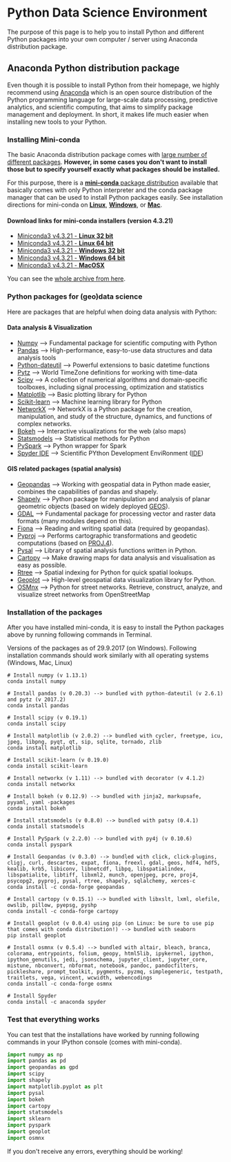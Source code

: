 # Python Data Science Environment

The purpose of this page is to help you to install Python and different Python packages into your own computer / server using Anaconda distribution package.

## Anaconda Python distribution package

Even though it is possible to install Python from their homepage, we highly recommend using [Anaconda](https://www.anaconda.com/what-is-anaconda/) which is an open source distribution of the Python programming language for large-scale data processing, predictive analytics, and scientific computing, that aims to simplify package management and deployment. In short, it makes life much easier when installing new tools to your Python.

### Installing Mini-conda

The basic Anaconda distribution package comes with [large number of different packages](https://docs.anaconda.com/anaconda/packages/pkg-docs). **However, in some cases you don't want to install those but to specify yourself exactly what packages should be installed.**

For this purpose, there is a [**mini-conda** package distribution](https://conda.io/docs/glossary.html#miniconda-glossary) available that basically comes with only Python interpreter and the conda package manager that can be used to install Python packages easily. See installation directions for mini-conda on [**Linux**](https://conda.io/docs/user-guide/install/linux.html), [**Windows**](https://conda.io/docs/user-guide/install/windows.html), or [**Mac**](https://conda.io/docs/user-guide/install/macos.html). 

#### Download links for mini-conda installers (version 4.3.21)

 - [Miniconda3 v4.3.21 - **Linux 32 bit** ](https://repo.continuum.io/miniconda/Miniconda3-4.3.21-Linux-x86.sh)
 - [Miniconda3 v4.3.21 - **Linux 64 bit** ](https://repo.continuum.io/miniconda/Miniconda3-4.3.21-Linux-x86_64.sh)
 - [Miniconda3 v4.3.21 - **Windows 32 bit** ](https://repo.continuum.io/miniconda/Miniconda3-4.3.21-Windows-x86.exe)
 - [Miniconda3 v4.3.21 - **Windows 64 bit** ](https://repo.continuum.io/miniconda/Miniconda3-4.3.21-Windows-x86_64.exe)
 - [Miniconda3 v4.3.21 - **MacOSX** ](https://repo.continuum.io/miniconda/Miniconda3-4.3.21-MacOSX-x86_64.sh)
 
You can see the [whole archive from here](https://repo.continuum.io/miniconda/).
 
### Python packages for (geo)data science
 
Here are packages that are helpful when doing data analysis with Python:

#### Data analysis & Visualization

   - [Numpy](http://www.numpy.org/) --> Fundamental package for scientific computing with Python
   - [Pandas](http://pandas.pydata.org/) --> High-performance, easy-to-use data structures and data analysis tools
   - [Python-dateutil](https://dateutil.readthedocs.io/en/stable/) --> Powerful extensions to basic datetime functions
   - [Pytz](https://pypi.python.org/pypi/pytz) --> World TimeZone definitions for working with time-data
   - [Scipy](http://www.scipy.org/about.html) --> A collection of numerical algorithms and domain-specific toolboxes, including
      signal processing, optimization and statistics
   - [Matplotlib](http://matplotlib.org/) --> Basic plotting library for Python
   - [Scikit-learn](http://scikit-learn.org/stable/) --> Machine learning library for Python
   - [NetworkX](https://networkx.github.io/) --> NetworkX is a Python package for the creation, manipulation, and study of the structure, dynamics, and functions of complex networks.
   - [Bokeh](http://bokeh.pydata.org/en/latest/) --> Interactive visualizations for the web (also maps)
   - [Statsmodels](http://www.statsmodels.org/stable/index.html) --> Statistical methods for Python
   - [PySpark](https://spark.apache.org/docs/0.9.0/python-programming-guide.html) --> Python wrapper for Spark
   - [Spyder IDE](https://pythonhosted.org/spyder/) --> Scientific PYthon Development EnviRonment ([IDE](https://en.wikipedia.org/wiki/Integrated_development_environment))
   
#### GIS related packages (spatial analysis)

   -  [Geopandas](http://geopandas.org/#description) --> Working with geospatial data in Python made easier, combines the capabilities of pandas and shapely.
   -  [Shapely](http://toblerity.org/shapely/manual.html) --> Python package for manipulation and analysis of planar geometric objects (based on widely deployed [GEOS](https://trac.osgeo.org/geos/)).
   -  [GDAL](http://www.gdal.org/) --> Fundamental package for processing vector and raster data formats (many modules depend on this). 
   -  [Fiona](https://pypi.python.org/pypi/Fiona) --> Reading and writing spatial data (required by geopandas).
   -  [Pyproj](https://pypi.python.org/pypi/pyproj?) --> Performs cartographic transformations and geodetic computations (based on [PROJ.4](http://trac.osgeo.org/proj)).
   -  [Pysal](https://pysal.readthedocs.org/en/latest) --> Library of spatial analysis functions written in Python.
   -  [Cartopy](http://scitools.org.uk/cartopy/docs/latest/index.html) --> Make drawing maps for data analysis and visualisation as easy as possible.
   - [Rtree](http://toblerity.org/rtree/) --> Spatial indexing for Python for quick spatial lookups.
   - [Geoplot](https://github.com/ResidentMario/geoplot) --> High-level geospatial data visualization library for Python. 
   - [OSMnx](https://github.com/gboeing/osmnx) --> Python for street networks. Retrieve, construct, analyze, and visualize street networks from OpenStreetMap
   
   
### Installation of the packages

After you have installed mini-conda, it is easy to install the Python packages above by running following commands in Terminal. 

Versions of the packages as of 29.9.2017 (on Windows). Following installation commands should work similarly with all operating systems (Windows, Mac, Linux)

```
# Install numpy (v 1.13.1)
conda install numpy

# Install pandas (v 0.20.3) --> bundled with python-dateutil (v 2.6.1) and pytz (v 2017.2)
conda install pandas

# Install scipy (v 0.19.1)
conda install scipy

# Install matplotlib (v 2.0.2) --> bundled with cycler, freetype, icu, jpeg, libpng, pyqt, qt, sip, sqlite, tornado, zlib
conda install matplotlib

# Install scikit-learn (v 0.19.0)
conda install scikit-learn

# Install networkx (v 1.11) --> bundled with decorator (v 4.1.2)
conda install networkx

# Install bokeh (v 0.12.9) --> bundled with jinja2, markupsafe, pyyaml, yaml -packages
conda install bokeh

# Install statsmodels (v 0.8.0) --> bundled with patsy (0.4.1)
conda install statsmodels

# Install PySpark (v 2.2.0) --> bundled with py4j (v 0.10.6)
conda install pyspark

# Install Geopandas (v 0.3.0) --> bundled with click, click-plugins, cligj, curl, descartes, expat, fiona, freexl, gdal, geos, hdf4, hdf5, kealib, krb5, libiconv, libnetcdf, libpq, libspatialindex, libspatialite, libtiff, libxml2, munch, openjpeg, pcre, proj4, psycopg2, pyproj, pysal, rtree, shapely, sqlalchemy, xerces-c
conda install -c conda-forge geopandas

# Install cartopy (v 0.15.1) --> bundled with libxslt, lxml, olefile, owslib, pillow, pyepsg, pyshp 
conda install -c conda-forge cartopy

# Install geoplot (v 0.0.4) using pip (on Linux: be sure to use pip that comes with conda distribution!) --> bundled with seaborn
pip install geoplot

# Install osmnx (v 0.5.4) --> bundled with altair, bleach, branca, colorama, entrypoints, folium, geopy, html5lib, ipykernel, ipython, ipython_genutils, jedi, jsonschema, jupyter_client, jupyter_core, mistune, nbconvert, nbformat, notebook, pandoc, pandocfilters, pickleshare, prompt_toolkit, pygments, pyzmq, simplegeneric, testpath, traitlets, vega, vincent, wcwidth, webencodings
conda install -c conda-forge osmnx

# Install Spyder
conda install -c anaconda spyder 

```
### Test that everything works

You can test that the installations have worked by running following commands in your IPython console (comes with mini-conda).

 ```python
 import numpy as np
 import pandas as pd
 import geopandas as gpd
 import scipy
 import shapely
 import matplotlib.pyplot as plt
 import pysal
 import bokeh
 import cartopy
 import statsmodels
 import sklearn
 import pyspark
 import geoplot
 import osmnx
 ```
 If you don't receive any errors, everything should be working!
